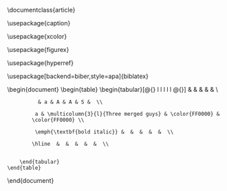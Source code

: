\documentclass{article}

\usepackage{caption}

\usepackage{xcolor}

\usepackage{figurex}

\usepackage{hyperref}

\usepackage[backend=biber,style=apa]{biblatex}

\begin{document}
\begin{table}
\begin{tabular}[@{} l l l l l @{}]
& & & & & \\

    		  & a & A & A & S &  \\

    		 a & \multicolumn{3}{l}{Three merged guys} & \color{FF0000} &
    		\color{FF0000} \\

    		 \emph{\textbf{bold italic}} &  &  &  &  &  \\

    		\hline  &  &  &  &  &  \\


    	\end{tabular}
    \end{table}

\end{document}
